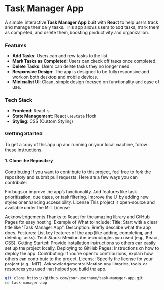 # Task Manager App

A simple, interactive **Task Manager App** built with **React** to help users track and manage their daily tasks. This app allows users to add tasks, mark them as completed, and delete them, boosting productivity and organization.

### **Features**

- **Add Tasks**: Users can add new tasks to the list.
- **Mark Tasks as Completed**: Users can check off tasks once completed.
- **Delete Tasks**: Users can delete tasks they no longer need.
- **Responsive Design**: The app is designed to be fully responsive and work on both desktop and mobile devices.
- **Minimalist UI**: Clean, simple design focused on functionality and ease of use.

### **Tech Stack**

- **Frontend**: React.js
- **State Management**: React `useState` Hook
- **Styling**: CSS (Custom Styling)

### **Getting Started**

To get a copy of this app up and running on your local machine, follow these instructions.

#### **1. Clone the Repository**
Contributing
If you want to contribute to this project, feel free to fork the repository and submit pull requests. Here are a few ways you can contribute:

Fix bugs or improve the app’s functionality.
Add features like task prioritization, due dates, or task filtering.
Improve the UI by adding new styles or enhancing accessibility.
License
This project is open-source and available under the MIT License.

Acknowledgements
Thanks to React for the amazing library and GitHub Pages for easy hosting.
Example of What to Include:
Title: Start with a clear title like "Task Manager App".
Description: Briefly describe what the app does.
Features: List key features of the app (like adding, completing, and deleting tasks).
Tech Stack: Mention the technologies you used (e.g., React, CSS).
Getting Started: Provide installation instructions so others can easily set up the project locally.
Deploying to GitHub Pages: Instructions on how to deploy the app.
Contributing: If you're open to contributions, explain how others can contribute to the project.
License: Specify the license for your project (e.g., MIT).
Acknowledgements: Mention any libraries, tools, or resources you used that helped you build the app.

```bash
git clone https://github.com/your-username/task-manager-app.git
cd task-manager-app
